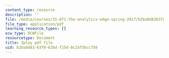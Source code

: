 ```yaml
---
content_type: resource
description: ''
file: /media/courses/15-071-the-analytics-edge-spring-2017/b2ba8d8363f0626df15d0c2af5bcc758_EXYgISgOw0g.pdf
file_type: application/pdf
learning_resource_types: []
ocw_type: OCWFile
resourcetype: Document
title: 3play pdf file
uid: b2ba8d83-63f0-626d-f15d-0c2af5bcc758
---
```


